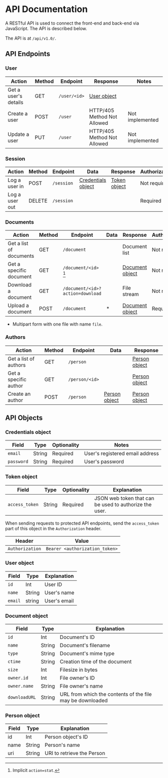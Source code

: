 # API Documentation

A RESTful API is used to connect the front-end and back-end via JavaScript. The API is described below.

The API is at `/api/v1.0/`.

## API Endpoints

### User

| Action               | Method | Endpoint     | Response                    | Notes           |
|----------------------|--------|--------------|-----------------------------|-----------------|
| Get a user's details | GET    | `/user/<id>` | [User object]               |                 |
| Create a user        | POST   | `/user`      | HTTP/405 Method Not Allowed | Not implemented |
| Update a user        | PUT    | `/user`      | HTTP/405 Method Not Allowed | Not implemented |

### Session

| Action         | Method | Endpoint   | Data                 | Response                      | Authorization |
|----------------|--------|------------|----------------------|-------------------------------|---------------|
| Log a user in  | POST   | `/session` | [Credentials object] | [Token object](#token-object) | Not required  |
| Log a user out | DELETE | `/session` |                      |                               | Required      |

### Documents

| Action                  | Method | Endpoint                         | Data | Response          | Authorization |
|-------------------------|--------|----------------------------------|------|-------------------|---------------|
| Get a list of documents | GET    | `/document`                      |      | Document list     | Not required  |
| Get a specific document | GET    | `/document/<id>` [^1]            |      | [Document object] | Not required  |
| Download a document     | GET    | `/document/<id>?action=download` |      | File stream       | Not required  |
| Upload a document       | POST   | `/document`                      | *    | [Document object] | Required      |

[^1]: Implicit `action=stat`.

* Multipart form with one file with name `file`.

### Authors

| Action                | Method | Endpoint       | Data            | Response        |
|-----------------------|--------|----------------|-----------------|-----------------|
| Get a list of authors | GET    | `/person`      |                 | [Person object] |
| Get a specific author | GET    | `/person/<id>` |                 | [Person object] |
| Create an author      | POST   | `/person`      | [Person object] | [Person object] |


## API Objects

### Credentials object

[Credentials object]: #credentials-object

| Field      | Type   | Optionality | Notes                           |
|------------|--------|-------------|---------------------------------|
| `email`    | String | Required    | User's registered email address |
| `password` | String | Required    | User's password                 |

### Token object

| Field          | Type   | Optionality | Explanation                                            |
|----------------|--------|-------------|--------------------------------------------------------|
| `access_token` | String | Required    | JSON web token that can be used to authorize the user. |

When sending requests to protected API endpoints, send the `access_token` part of this object in the `Authorization` header.

| Header          | Value                          |
|-----------------|--------------------------------|
| `Authorization` | `Bearer <authorization_token>` |


### User object

[User object]: #user-object

| Field   | Type   | Explanation  |
|---------|--------|--------------|
| `id`    | Int    | User ID      |
| `name`  | String | User's name  |
| `email` | string | User's email |

### Document object

[Document object]: #document-object

| Field         | Type   | Explanation                                               |
|---------------|--------|-----------------------------------------------------------|
| `id`          | Int    | Document's ID                                             |
| `name`        | String | Document's filename                                       |
| `type`        | String | Document's mime type                                      |
| `ctime`       | String | Creation time of the document                             |
| `size`        | Int    | Filesize in bytes                                         |
| `owner.id`    | Int    | File owner's ID                                           |
| `owner.name`  | String | File owner's name                                         |
| `downloadURL` | String | URL from which the contents of the file may be downloaded |


### Person object

[Person object]: #person-object

| Field | Type   | Explanation                |
|-------|--------|----------------------------|
| id    | Int    | Person object's ID         |
| name  | String | Person's name              |
| uri   | String | URI to retrieve the Person |
